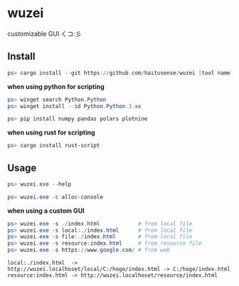 # wuzei

customizable GUI くコ:彡

## Install

```powershell
ps> cargo install --git https://github.com/haitusense/wuzei [tool name]
```

**when using python for scripting**

```powershell
ps> winget search Python.Python
ps> winget install --id Python.Python.3.xx

ps> pip install numpy pandas polars plotnine
```

**when using rust for scripting**

```powershell
ps> cargo install rust-script
```

## Usage

```powershell
ps> wuzei.exe --help
```

```powershell
ps> wuzei.exe -c alloc-console
```

**when using a custom GUI**

```powershell
ps> wuzei.exe -s ./index.html            # from local file
ps> wuzei.exe -s local:./index.html      # from local file
ps> wuzei.exe -s file:./index.html       # from local file
ps> wuzei.exe -s resource:index.html     # from resource file
ps> wuzei.exe -s https://www.google.com/ # from web
```

```
local:./index.html  -> http://wuzei.localhoset/local/C:/hoge/index.html -> C:/hoge/index.html
resource:index.html -> http://wuzei.localhoset/resource/index.html

```